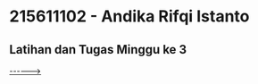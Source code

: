 # 215611102 - Andika Rifqi Istanto

## Latihan dan Tugas Minggu ke 3

[------>](https://github.com/andikarifki/teknologi-cloud1/blob/master/MINGGU-4/tugas-latihan.md)